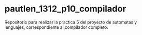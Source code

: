 # pautlen_1312_p10_compilador

Repositorio para realizar la practica 5 del proyecto de automatas y lenguajes, 
correspondiente al compilador completo.
